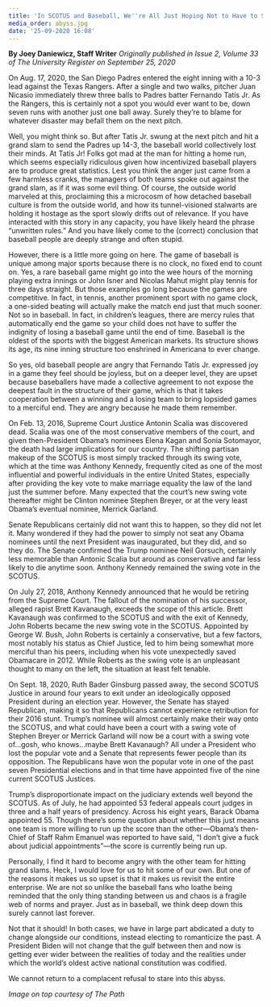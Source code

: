 ```yaml
---
title: 'In SCOTUS and Baseball, We''re All Just Hoping Not to Have to Stare Into the Abyss'
media_order: abyss.jpg
date: '25-09-2020 16:08'
---
```


**By Joey Daniewicz, Staff Writer** _Originally published in Issue 2, Volume 33 of The University Register on September 25, 2020_

On Aug. 17, 2020, the San Diego Padres entered the eight inning with a 10-3 lead against the Texas Rangers. After a single and two walks, pitcher Juan Nicasio immediately threw three balls to Padres batter Fernando Tatís Jr. As the Rangers, this is certainly not a spot you would ever want to be, down seven runs with another just one ball away. Surely they’re to blame for whatever disaster may befall them on the next pitch.

Well, you might think so. But after Tatís Jr. swung at the next pitch and hit a grand slam to send the Padres up 14-3, the baseball world collectively lost their minds. At Tatís Jr! Folks got mad at the man for hitting a home run, which seems especially ridiculous given how incentivized baseball players are to produce great statistics. Lest you think the anger just came from a few harmless cranks, the managers of both teams spoke out against the grand slam, as if it was some evil thing.
Of course, the outside world marveled at this, proclaiming this a microcosm of how detached baseball culture is from the outside world, and how its tunnel-visioned stalwarts are holding it hostage as the sport slowly drifts out of relevance. If you have interacted with this story in any capacity, you have likely heard the phrase “unwritten rules.” And you have likely come to the (correct) conclusion that baseball people are deeply strange and often stupid.

However, there is a little more going on here. The game of baseball is unique among major sports because there is no clock, no fixed end to count on. Yes, a rare baseball game might go into the wee hours of the morning playing extra innings or John Isner and Nicolas Mahut might play tennis for three days straight. But those examples go long because the games are competitive. In fact, in tennis, another prominent sport with no game clock, a one-sided beating will actually make the match end just that much sooner. Not so in baseball. In fact, in children’s leagues, there are mercy rules that automatically end the game so your child does not have to suffer the indignity of losing a baseball game until the end of time. Baseball is the oldest of the sports with the biggest American markets. Its structure shows its age, its nine inning structure too enshrined in Americana to ever change.

So yes, old baseball people are angry that Fernando Tatís Jr. expressed joy in a game they feel should be joyless, but on a deeper level, they are upset because baseballers have made a collective agreement to not expose the deepest fault in the structure of their game, which is that it takes cooperation between a winning and a losing team to bring lopsided games to a merciful end. They are angry because he made them remember.

On Feb. 13, 2016, Supreme Court Justice Antonin Scalia was discovered dead. Scalia was one of the most conservative members of the court, and given then-President Obama’s nominees Elena Kagan and Sonia Sotomayor, the death had large implications for our country. The shifting partisan makeup of the SCOTUS is most simply tracked through its swing vote, which at the time was Anthony Kennedy, frequently cited as one of the most influential and powerful individuals in the entire United States, especially after providing the key vote to make marriage equality the law of the land just the summer before. Many expected that the court’s new swing vote thereafter might be Clinton nominee Stephen Breyer, or at the very least Obama’s eventual nominee, Merrick Garland.

Senate Republicans certainly did not want this to happen, so they did not let it. Many wondered if they had the power to simply not seat any Obama nominees until the next President was inaugurated, but they did, and so they do. The Senate confirmed the Trump nominee Neil Gorsuch, certainly less memorable than Antonic Scalia but around as conservative and far less likely to die anytime soon. Anthony Kennedy remained the swing vote in the SCOTUS.

On July 27, 2018, Anthony Kennedy announced that he would be retiring from the Supreme Court. The fallout of the nomination of his successor, alleged rapist Brett Kavanaugh, exceeds the scope of this article. Brett Kavanaugh was confirmed to the SCOTUS and with the exit of Kennedy, John Roberts became the new swing vote in the SCOTUS. Appointed by George W. Bush, John Roberts is certainly a conservative, but a few factors, most notably his status as Chief Justice, led to him being somewhat more merciful than his peers, including when his vote unexpectedly saved Obamacare in 2012. While Roberts as the swing vote is an unpleasant thought to many on the left, the situation at least felt tenable.

On Sept. 18, 2020, Ruth Bader Ginsburg passed away, the second SCOTUS Justice in around four years to exit under an ideologically opposed President during an election year. However, the Senate has stayed Republican, making it so that Republicans cannot experience retribution for their 2016 stunt. Trump’s nominee will almost certainly make their way onto the SCOTUS, and what could have been a court with a swing vote of Stephen Breyer or Merrick Garland will now be a court with a swing vote of...gosh, who knows...maybe Brett Kavanaugh? All under a President who lost the popular vote and a Senate that represents fewer people than its opposition. The Republicans have won the popular vote in one of the past seven Presidential elections and in that time have appointed five of the nine current SCOTUS Justices.

Trump’s disproportionate impact on the judiciary extends well beyond the SCOTUS. As of July, he had appointed 53 federal appeals court judges in three and a half years of presidency. Across his eight years, Barack Obama appointed 55. Though there’s some question about whether this just means one team is more willing to run up the score than the other—Obama’s then-Chief of Staff Rahm Emanuel was reported to have said, “I don’t give a fuck about judicial appointments”—the score is currently being run up.

Personally, I find it hard to become angry with the other team for hitting grand slams. Heck, I would love for us to hit some of our own. But one of the reasons it makes us so upset is that it makes us revisit the entire enterprise. We are not so unlike the baseball fans who loathe being reminded that the only thing standing between us and chaos is a fragile web of norms and prayer. Just as in baseball, we think deep down this surely cannot last forever.

Not that it should! In both cases, we have in large part abdicated a duty to change alongside our conditions, instead electing to romanticize the past. A President Biden will not change that the gulf between then and now is getting ever wider between the realities of today and the realities under which the world’s oldest active 
national constitution was codified.

We cannot return to a complacent refusal to stare into this abyss.

_Image on top courtesy of The Path_
